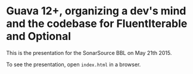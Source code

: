 # Guava 12+, organizing a dev's mind and the codebase for FluentIterable and Optional

This is the presentation for the SonarSource BBL on May 21th 2015.

To see the presentation, open `index.html` in a browser.
